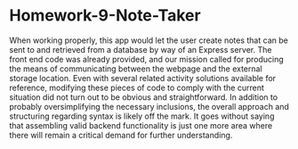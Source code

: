 # Homework-9-Note-Taker
When working properly, this app would let the user create notes that can be sent to and retrieved from a database by way of an Express server. The front end code was already provided, and our mission called for producing the means of communicating between the webpage and the external storage location. Even with several related activity solutions available for reference, modifying these pieces of code to comply with the current situation did not turn out to be obvious and straightforward. In addition to probably oversimplifying the necessary inclusions, the overall approach and structuring regarding syntax is likely off the mark. It goes without saying that assembling valid backend functionality is just one more area where there will remain a critical demand for further understanding. 

